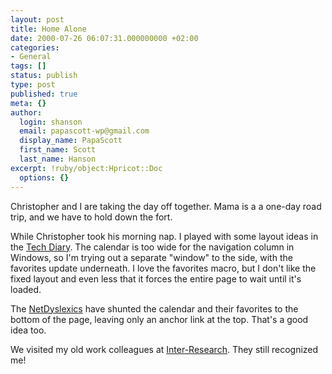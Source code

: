```yaml
---
layout: post
title: Home Alone
date: 2000-07-26 06:07:31.000000000 +02:00
categories:
- General
tags: []
status: publish
type: post
published: true
meta: {}
author:
  login: shanson
  email: papascott-wp@gmail.com
  display_name: PapaScott
  first_name: Scott
  last_name: Hanson
excerpt: !ruby/object:Hpricot::Doc
  options: {}
---
```

<p>Christopher and I are taking the day off together. Mama is a a one-day road trip, and we have to hold down the fort. </p>
<p>While Christopher took his morning nap. I played with some layout ideas in the <a href="http://shanson.weblogs.com/">Tech Diary</a>. The calendar is too wide for the navigation column in Windows, so I'm trying out a separate "window" to the side, with the favorites update underneath. I love the favorites macro, but I don't like the fixed layout and even less that it forces the entire page to wait until it's loaded. </p>
<p>The <a href="http://netdyslexia.editthispage.com">NetDyslexics</a> have shunted the calendar and their favorites to the bottom of the page, leaving only an anchor link at the top. That's a good idea too.</p>
<p>We visited my old work colleagues at <a href="http://www.int-res.com">Inter-Research</a>. They still recognized me!</p>
